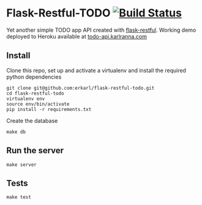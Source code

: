 # Flask-Restful-TODO [![Build Status](https://travis-ci.org/erkarl/flask-restful-todo.png?branch=master)](https://travis-ci.org/erkarl/flask-restful-todo)

Yet another simple TODO app API created with [flask-restful](https://github.com/twilio/flask-restful). Working demo deployed to Heroku available at [todo-api.karlranna.com](http://todo-api.karlranna.com)

## Install

Clone this repo, set up and activate a virtualenv and install the required python dependencies
```console
git clone git@github.com:erkarl/flask-restful-todo.git
cd flask-restful-todo 
virtualenv env
source env/bin/activate
pip install -r requirements.txt
```

Create the database
```console
make db
```

## Run the server 
```console
make server
```

## Tests 
```console
make test 
```
